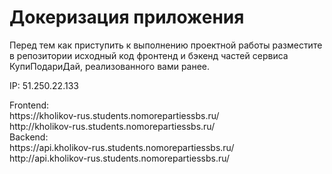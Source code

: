 # Докеризация приложения

Перед тем как приступить к выполнению проектной работы разместите в репозитории исходный код фронтенд и бэкенд частей сервиса КупиПодариДай, реализованного вами ранее. 

IP: 51.250.22.133

<div>Frontend:</div>
<div>https://kholikov-rus.students.nomorepartiessbs.ru/</div>
<div>http://kholikov-rus.students.nomorepartiessbs.ru/</div>

<div>Backend:</div>
<div>https://api.kholikov-rus.students.nomorepartiessbs.ru/</div>
<div>http://api.kholikov-rus.students.nomorepartiessbs.ru/</div>
